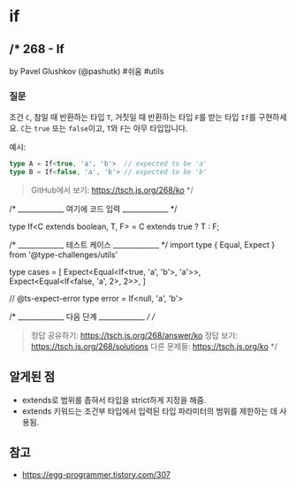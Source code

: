 # if

/*
  268 - If
  -------
  by Pavel Glushkov (@pashutk) #쉬움 #utils

  ### 질문

  조건 `C`, 참일 때 반환하는 타입 `T`, 거짓일 때 반환하는 타입 `F`를 받는 타입 `If`를 구현하세요. `C`는 `true` 또는 `false`이고, `T`와 `F`는 아무 타입입니다.

  예시:

  ```ts
  type A = If<true, 'a', 'b'>  // expected to be 'a'
  type B = If<false, 'a', 'b'> // expected to be 'b'
  ```

  > GitHub에서 보기: https://tsch.js.org/268/ko
*/

/* _____________ 여기에 코드 입력 _____________ */

type If<C extends boolean, T, F> = C extends true ? T : F;

/* _____________ 테스트 케이스 _____________ */
import type { Equal, Expect } from '@type-challenges/utils'

type cases = [
  Expect<Equal<If<true, 'a', 'b'>, 'a'>>,
  Expect<Equal<If<false, 'a', 2>, 2>>,
]

// @ts-expect-error
type error = If<null, 'a', 'b'>

/* _____________ 다음 단계 _____________ */
/*
  > 정답 공유하기: https://tsch.js.org/268/answer/ko
  > 정답 보기: https://tsch.js.org/268/solutions
  > 다른 문제들: https://tsch.js.org/ko
*/

## 알게된 점

- extends로 범위를 좁혀서 타입을 strict하게 지정을 해줌.
- extends 키워드는 조건부 타입에서 입력된 타입 파라미터의 범위를 제한하는 데 사용됨.


## 참고

- https://egg-programmer.tistory.com/307